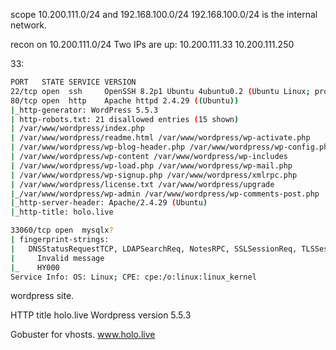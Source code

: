 scope 10.200.111.0/24 and 192.168.100.0/24
192.168.100.0/24 is the internal network.

recon on 10.200.111.0/24
Two IPs are up:
10.200.111.33
10.200.111.250

33:
```bash
PORT   STATE SERVICE VERSION
22/tcp open  ssh     OpenSSH 8.2p1 Ubuntu 4ubuntu0.2 (Ubuntu Linux; protocol 2.0)
80/tcp open  http    Apache httpd 2.4.29 ((Ubuntu))
|_http-generator: WordPress 5.5.3
| http-robots.txt: 21 disallowed entries (15 shown)
| /var/www/wordpress/index.php 
| /var/www/wordpress/readme.html /var/www/wordpress/wp-activate.php 
| /var/www/wordpress/wp-blog-header.php /var/www/wordpress/wp-config.php 
| /var/www/wordpress/wp-content /var/www/wordpress/wp-includes 
| /var/www/wordpress/wp-load.php /var/www/wordpress/wp-mail.php 
| /var/www/wordpress/wp-signup.php /var/www/wordpress/xmlrpc.php 
| /var/www/wordpress/license.txt /var/www/wordpress/upgrade 
|_/var/www/wordpress/wp-admin /var/www/wordpress/wp-comments-post.php
|_http-server-header: Apache/2.4.29 (Ubuntu)
|_http-title: holo.live

33060/tcp open  mysqlx?
| fingerprint-strings: 
|   DNSStatusRequestTCP, LDAPSearchReq, NotesRPC, SSLSessionReq, TLSSessionReq, X11Probe, afp: 
|     Invalid message
|_    HY000
Service Info: OS: Linux; CPE: cpe:/o:linux:linux_kernel
```
wordpress site.

HTTP title holo.live 
Wordpress version 5.5.3

Gobuster for vhosts.
www.holo.live